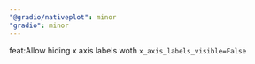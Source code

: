 ```yaml
---
"@gradio/nativeplot": minor
"gradio": minor
---
```


feat:Allow hiding x axis labels woth `x_axis_labels_visible=False`
